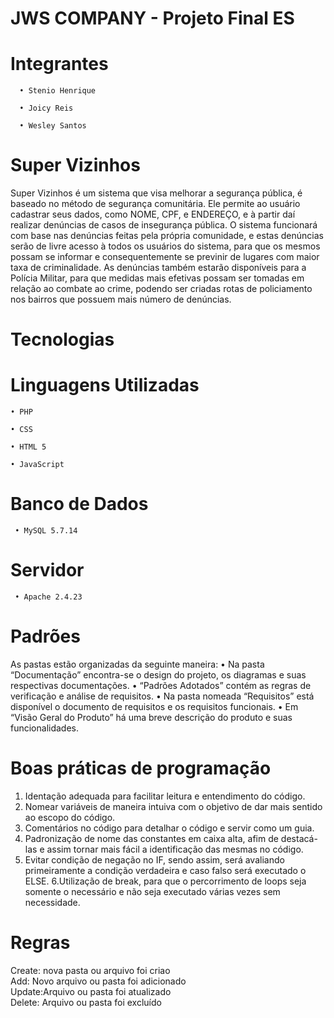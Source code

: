 # JWS COMPANY - Projeto Final ES
# Integrantes
      • Stenio Henrique
  
      • Joicy Reis 

      • Wesley Santos
# Super Vizinhos
Super Vizinhos é um sistema que visa melhorar a segurança pública, é baseado no método de segurança comunitária.
Ele permite ao usuário cadastrar seus dados, como NOME, CPF, e ENDEREÇO, e à partir daí realizar
denúncias de casos de insegurança pública.
O sistema funcionará com base nas denúncias feitas pela própria comunidade, e estas denúncias serão de livre acesso à todos os usuários do sistema, para que os mesmos possam se informar e consequentemente se previnir de lugares com maior taxa de criminalidade.
As denúncias também estarão disponíveis para a Polícia Militar, para que medidas mais efetivas possam ser tomadas em relação ao combate ao crime, podendo ser criadas rotas de policiamento nos bairros que possuem mais número de denúncias.
# Tecnologias
  # Linguagens Utilizadas
    • PHP

    • CSS

    • HTML 5

    • JavaScript

  # Banco de Dados
     • MySQL 5.7.14

  # Servidor
     • Apache 2.4.23
     
# Padrões
As pastas estão organizadas da seguinte maneira:
      • Na pasta “Documentação” encontra-se o design do projeto, os diagramas e suas respectivas documentações.
      • “Padrões Adotados” contém as regras de verificação e análise de requisitos.
      • Na pasta nomeada “Requisitos” está disponível o documento de requisitos e os requisitos funcionais.
      • Em “Visão Geral do Produto” há uma breve descrição do produto e suas funcionalidades.
      
# Boas práticas de programação

1. Identação adequada para facilitar leitura e entendimento do código.
2. Nomear variáveis de maneira intuiva com o objetivo de dar mais sentido ao escopo do código.
3. Comentários no código para detalhar o código e servir como um guia.
4. Padronização de nome das constantes em caixa alta, afim de destacá-las e assim tornar mais fácil a identificação das mesmas no código.
5. Evitar condição de negação no IF, sendo assim, será avaliando primeiramente a condição verdadeira e caso falso será executado o ELSE.
6.Utilização de break, para que o percorrimento de loops seja somente o necessário e não seja executado várias vezes sem necessidade.


# Regras
Create: nova pasta ou arquivo foi criao                                                                                                  
Add: Novo arquivo ou pasta foi adicionado                                                                                             
Update:Arquivo ou pasta foi atualizado                                                                                                    
Delete: Arquivo ou pasta foi excluído                                                                                                    
